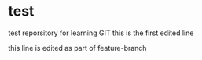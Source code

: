 # test
test reporsitory for learning GIT
this is the first edited line

this line is edited as part of feature-branch
